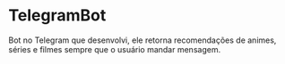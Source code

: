 # TelegramBot
Bot no Telegram que desenvolvi, ele retorna recomendações de animes, séries e filmes sempre que o usuário mandar mensagem.
